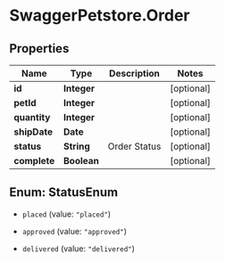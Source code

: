 # SwaggerPetstore.Order

## Properties
Name | Type | Description | Notes
------------ | ------------- | ------------- | -------------
**id** | **Integer** |  | [optional] 
**petId** | **Integer** |  | [optional] 
**quantity** | **Integer** |  | [optional] 
**shipDate** | **Date** |  | [optional] 
**status** | **String** | Order Status | [optional] 
**complete** | **Boolean** |  | [optional] 


<a name="StatusEnum"></a>
## Enum: StatusEnum


* `placed` (value: `"placed"`)

* `approved` (value: `"approved"`)

* `delivered` (value: `"delivered"`)




